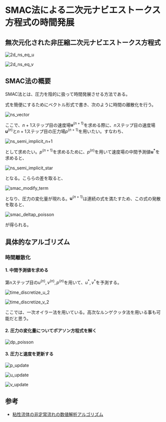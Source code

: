 # SMAC法による二次元ナビエストークス方程式の時間発展

## 無次元化された非圧縮二次元ナビエストークス方程式

![2d_ns_eq_u](https://latex.codecogs.com/svg.image?\frac{\partial&space;u}{\partial&space;t}&plus;\frac{\partial(uu)}{\partial&space;x}&plus;\frac{\partial(vu)}{\partial&space;y}=-\frac{\partial&space;p}{\partial&space;x}&plus;\frac{1}{\mathrm{Re}}\left(\frac{\partial^2&space;u}{\partial&space;x^2}&plus;\frac{\partial^2&space;u}{\partial&space;y^2}\right))

![2d_ns_eq_v](https://latex.codecogs.com/svg.image?\frac{\partial&space;v}{\partial&space;t}&plus;\frac{\partial(uv)}{\partial&space;x}&plus;\frac{\partial(vv)}{\partial&space;y}=-\frac{\partial&space;p}{\partial&space;y}&plus;\frac{1}{\mathrm{Re}}\left(\frac{\partial^2&space;v}{\partial&space;x^2}&plus;\frac{\partial^2&space;v}{\partial&space;y^2}\right))


## SMAC法の概要
SMAC法とは、圧力を陰的に扱って時間発展させる方法である。

式を簡便にするためにベクトル形式で書き、次のように時間の離散化を行う。

![ns_vector](https://latex.codecogs.com/svg.image?\frac{\Delta\mathbf{u}}{\Delta&space;t}=-(\mathbf{u}\cdot\nabla)\mathbf{u}-\nabla&space;p&plus;\frac{1}{\mathrm{Re}}\nabla^2\mathbf{u}=\mathbf{f}(\mathbf{u},p))

ここで、$n+1$ステップ目の速度場$\mathbf{u}^{(n+1)}$を求める際に、$n$ステップ目の速度場$\mathbf{u}^{(n)}$と$n+1$ステップ目の圧力場$p^{(n+1)}$を用いたい。すなわち、

![ns_semi_implicit_n+1](https://latex.codecogs.com/svg.image?\mathbf{u}^{(n&plus;1)}=\mathbf{u}^{(n)}&plus;\Delta&space;t\mathbf{f}(\mathbf{u}^{(n)},p^{(n&plus;1)}))

として求めたい。$p^{(n+1)}$を求めるために、$p^{(n)}$を用いて速度場の中間予測値$\mathbf{u^{*}}$を求めると、

![ns_semi_implicit_star](https://latex.codecogs.com/svg.image?\mathbf{u}^{*}=\mathbf{u}^{(n)}&plus;\Delta&space;t\mathbf{f}(\mathbf{u}^{(n)},p^{(n)}))

となる。こららの差を取ると、

![smac_modify_term](https://latex.codecogs.com/svg.image?\mathbf{u}^{(n&plus;1)}-\mathbf{u}^{*}=-\Delta&space;t\nabla(p^{(n&plus;1)}-p^{(n)}))

となり、圧力の変化量が現れる。$\mathbf{u}^{(n+1)}$は連続の式を満たすため、この式の発散を取ると、

![smac_deltap_poisson](https://latex.codecogs.com/svg.image?\frac{\nabla\cdot\mathbf{u}^{*}}{\Delta&space;t}=\nabla^2\delta&space;p&space;)

が得られる。


## 具体的なアルゴリズム

### 時間離散化
#### 1. 中間予測値を求める
第nステップ目の$u^{(n)}, v^{(n)}, p^{(n)}$を用いて、$u^*, v^*$を予測する。

![time_discretize_u_2](https://latex.codecogs.com/svg.image?&space;u^*=u^{(n)}&plus;\Delta&space;t\left(\mathrm{AdvectionTerm_u^{(n)}}&plus;\mathrm{PressureTerm_u^{(n)}}&plus;\mathrm{ViscosityTerm_u^{(n)}}\right))

![time_discretize_v_2](https://latex.codecogs.com/svg.image?&space;v^*=v^{(n)}&plus;\Delta&space;t\left(\mathrm{AdvectionTerm_v^{(n)}}&plus;\mathrm{PressureTerm_v^{(n)}}&plus;\mathrm{ViscosityTerm_v^{(n)}}\right))

ここでは、一次オイラー法を用いている。高次なルンゲクッタ法を用いる事も可能だと思う。

#### 2. 圧力の変化量についてポアソン方程式を解く

![dp_poisson](https://latex.codecogs.com/svg.image?\nabla^2\delta&space;p=\frac{1}{\Delta&space;t}\left(\frac{\partial&space;u^*}{\partial&space;x}&plus;\frac{\partial&space;v^*}{\partial&space;y}\right))

#### 3. 圧力と速度を更新する

![p_update](https://latex.codecogs.com/svg.image?p^{(n&plus;1)}=p^{(n)}&plus;\delta&space;p&space;)

![u_update](https://latex.codecogs.com/svg.image?u^{(n&plus;1)}=u^{*}&plus;\Delta&space;t\frac{\partial\delta&space;p}{\partial&space;x})

![v_update](https://latex.codecogs.com/svg.image?v^{(n&plus;1)}=v^{*}&plus;\Delta&space;t\frac{\partial\delta&space;p}{\partial&space;y})



## 参考
- [粘性流体の非定常流れの数値解析アルゴリズム](https://www.kurims.kyoto-u.ac.jp/~kyodo/kokyuroku/contents/pdf/0548-07.pdf)